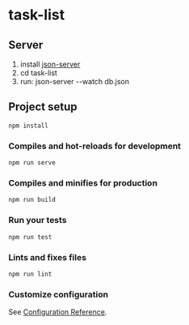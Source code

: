 # task-list

## Server

1. install [json-server](https://www.npmjs.com/package/json-server)
2. cd task-list
3. run: json-server --watch db.json

## Project setup
```
npm install
```

### Compiles and hot-reloads for development
```
npm run serve
```

### Compiles and minifies for production
```
npm run build
```

### Run your tests
```
npm run test
```

### Lints and fixes files
```
npm run lint
```

### Customize configuration
See [Configuration Reference](https://cli.vuejs.org/config/).
